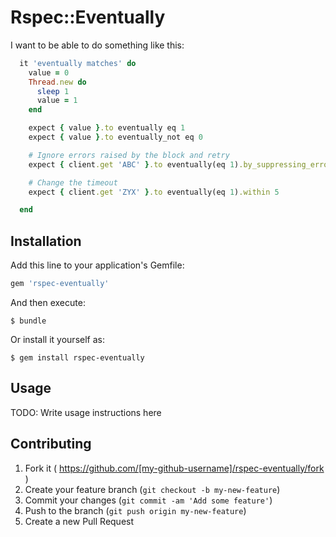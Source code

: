 # Rspec::Eventually

I want to be able to do something like this:

```ruby
  it 'eventually matches' do
    value = 0
    Thread.new do
      sleep 1
      value = 1
    end

    expect { value }.to eventually eq 1
    expect { value }.to eventually_not eq 0

    # Ignore errors raised by the block and retry
    expect { client.get 'ABC' }.to eventually(eq 1).by_suppressing_errors

    # Change the timeout
    expect { client.get 'ZYX' }.to eventually(eq 1).within 5

  end
```

## Installation

Add this line to your application's Gemfile:

```ruby
gem 'rspec-eventually'
```

And then execute:

    $ bundle

Or install it yourself as:

    $ gem install rspec-eventually

## Usage

TODO: Write usage instructions here

## Contributing

1. Fork it ( https://github.com/[my-github-username]/rspec-eventually/fork )
2. Create your feature branch (`git checkout -b my-new-feature`)
3. Commit your changes (`git commit -am 'Add some feature'`)
4. Push to the branch (`git push origin my-new-feature`)
5. Create a new Pull Request

